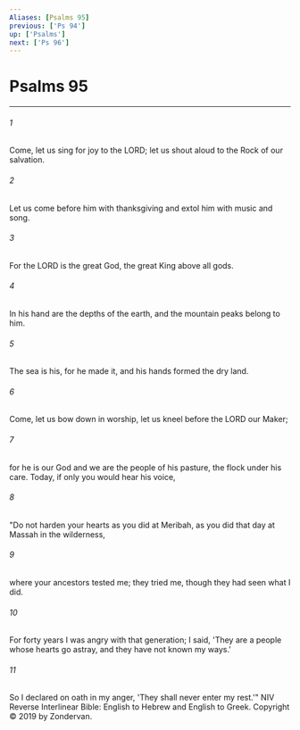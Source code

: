 ```yaml
---
Aliases: [Psalms 95]
previous: ['Ps 94']
up: ['Psalms']
next: ['Ps 96']
---
```

# Psalms 95

***


###### 1 
Come, let us sing for joy to the LORD; let us shout aloud to the Rock of our salvation. 

###### 2 
Let us come before him with thanksgiving and extol him with music and song. 

###### 3 
For the LORD is the great God, the great King above all gods. 

###### 4 
In his hand are the depths of the earth, and the mountain peaks belong to him. 

###### 5 
The sea is his, for he made it, and his hands formed the dry land. 

###### 6 
Come, let us bow down in worship, let us kneel before the LORD our Maker; 

###### 7 
for he is our God and we are the people of his pasture, the flock under his care. Today, if only you would hear his voice, 

###### 8 
"Do not harden your hearts as you did at Meribah, as you did that day at Massah in the wilderness, 

###### 9 
where your ancestors tested me; they tried me, though they had seen what I did. 

###### 10 
For forty years I was angry with that generation; I said, 'They are a people whose hearts go astray, and they have not known my ways.' 

###### 11 
So I declared on oath in my anger, 'They shall never enter my rest.'" NIV Reverse Interlinear Bible: English to Hebrew and English to Greek. Copyright © 2019 by Zondervan.
